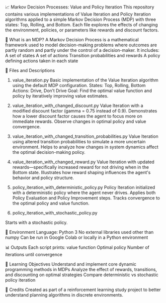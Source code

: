 📈 Markov Decision Processes: Value and Policy Iteration
This repository contains various implementations of Value Iteration and Policy Iteration algorithms applied to a simple Markov Decision Process (MDP) with three states: Top, Rolling, and Bottom. Each file explores the effects of changing the environment, policies, or parameters like rewards and discount factors.

🧠 What is an MDP?
A Markov Decision Process is a mathematical framework used to model decision-making problems where outcomes are partly random and partly under the control of a decision-maker. It includes:
A set of states
A set of actions
Transition probabilities and rewards
A policy defining actions taken in each state

📁 Files and Descriptions
1. value_iteration.py
Basic implementation of the Value Iteration algorithm using the default MDP configuration.
States: Top, Rolling, Bottom
Actions: Drive, Don’t Drive
Goal: Find the optimal value function and policy by iteratively improving value estimates.

2. value_iteration_with_changed_discount.py
Value Iteration with a modified discount factor (gamma = 0.75 instead of 0.9).
Demonstrates how a lower discount factor causes the agent to focus more on immediate rewards.
Observe changes in optimal policy and value convergence.

3. value_iteration_with_changed_transition_probabilities.py
Value Iteration using altered transition probabilities to simulate a more uncertain environment.
Helps to analyze how changes in system dynamics affect the optimal decision-making policy.

4. value_iteration_with_changed_reward.py
Value Iteration with updated rewards—specifically increased reward for not driving when in the Bottom state.
Illustrates how reward shaping influences the agent's behavior and policy structure.

5. policy_iteration_with_deterministic_policy.py
Policy Iteration initialized with a deterministic policy where the agent never drives.
Applies both Policy Evaluation and Policy Improvement steps.
Tracks convergence to the optimal policy and value function.

6. policy_iteration_with_stochastic_policy.py

Starts with a stochastic policy.

🔧 Environment
Language: Python 3
No external libraries used other than numpy
Can be run in Google Colab or locally in a Python environment

📊 Outputs
Each script prints:
value function
Optimal policy
Number of iterations until convergence

🚀 Learning Objectives
Understand and implement core dynamic programming methods in MDPs
Analyze the effect of rewards, transitions, and discounting on optimal strategies
Compare deterministic vs stochastic policy iteration

📝 Credits
Created as part of a reinforcement learning study project to better understand planning algorithms in discrete environments.
